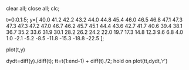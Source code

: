 clear all; close all; clc;
 
t=0:0.1:5;
y=[ 40.0 41.2 42.2 43.2 44.0 44.8 45.4 46.0 46.5 46.8 47.1 47.3 47.3 47.3 47.2 47.0 46.7 46.2 45.7 45.1 44.4 43.6 42.7 41.7 40.6 39.4 38.1 36.7 35.2 33.6 31.9 30.1 28.2 26.2 24.2 22.0 19.7 17.3 14.8 12.3 9.6 6.8 4.0 1.0 -2.1 -5.2 -8.5 -11.8 -15.3 -18.8 -22.5 ]; 
 
plot(t,y)
 
dydt=diff(y)./diff(t);
tt=t(1:end-1) + diff(t)./2;
hold on
plot(tt,dydt,'r')
